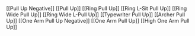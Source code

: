 [[Pull Up Negative]]
[[Pull Up]]
[[Ring Pull Up]]
[[Ring L-Sit Pull Up]]
[[Ring Wide Pull Up]]
[[Ring Wide L-Pull Up]]
[[Typewriter Pull Up]]
[[Archer Pull Up]]
[[One Arm Pull Up Negative]]
[[One Arm Pull Up]]
[[High One Arm Pull Up]]
